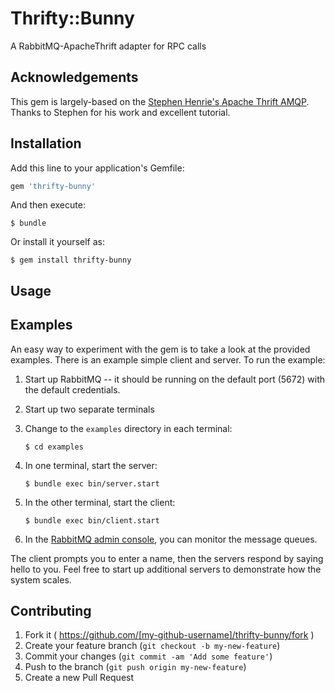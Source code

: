 # Thrifty::Bunny

A RabbitMQ-ApacheThrift adapter for RPC calls

## Acknowledgements

This gem is largely-based on the [Stephen Henrie's Apache Thrift AMQP](https://github.com/shenrie/apache-thrift-amqp). Thanks to Stephen for his work and excellent tutorial.

## Installation

Add this line to your application's Gemfile:

```ruby
gem 'thrifty-bunny'
```

And then execute:

    $ bundle

Or install it yourself as:

    $ gem install thrifty-bunny

## Usage


## Examples

An easy way to experiment with the gem is to take a look at the provided examples. There is an example simple client and server. To run the example:

1. Start up RabbitMQ -- it should be running on the default port (5672) with the default credentials.

2. Start up two separate terminals

3. Change to the ```examples``` directory in each terminal:
    ```
    $ cd examples
    ```

4. In one terminal, start the server:
    ```
    $ bundle exec bin/server.start
    ```

5. In the other terminal, start the client:
    ```
    $ bundle exec bin/client.start
    ```

6. In the [RabbitMQ admin console](http://localhost:15672), you can monitor the message queues.

The client prompts you to enter a name, then the servers respond by saying hello to you. Feel free to start up additional servers to demonstrate how the system scales. 

## Contributing

1. Fork it ( https://github.com/[my-github-username]/thrifty-bunny/fork )
2. Create your feature branch (`git checkout -b my-new-feature`)
3. Commit your changes (`git commit -am 'Add some feature'`)
4. Push to the branch (`git push origin my-new-feature`)
5. Create a new Pull Request
